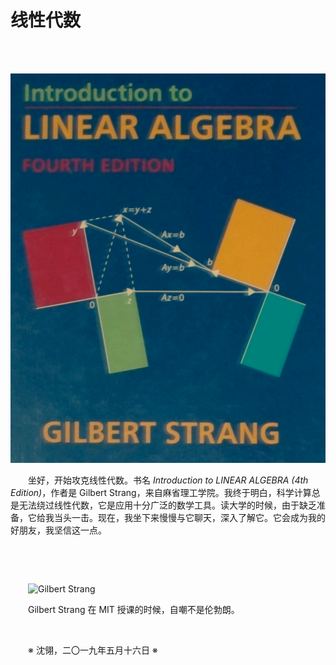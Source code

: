 # 线性代数

&emsp;&emsp;

&emsp;&emsp;![线性代数](https://github.com/voyageplanet/treatise/blob/master/_img_/20190516-intro-to-linear-algebra-4th.png)

&emsp;&emsp;坐好，开始攻克线性代数。书名 _Introduction to LINEAR ALGEBRA (4th Edition)_，作者是 Gilbert Strang，来自麻省理工学院。我终于明白，科学计算总是无法绕过线性代数，它是应用十分广泛的数学工具。读大学的时候，由于缺乏准备，它给我当头一击。现在，我坐下来慢慢与它聊天，深入了解它。它会成为我的好朋友，我坚信这一点。

&emsp;&emsp;

&emsp;&emsp;

&emsp;&emsp;![Gilbert Strang](https://github.com/voyageplanet/treatise/blob/master/_img_/20190516-gilbert-strang.png)

&emsp;&emsp;Gilbert Strang 在 MIT 授课的时候，自嘲不是伦勃朗。

&emsp;&emsp;

&emsp;&emsp;※ 沈翎，二〇一九年五月十六日 ※